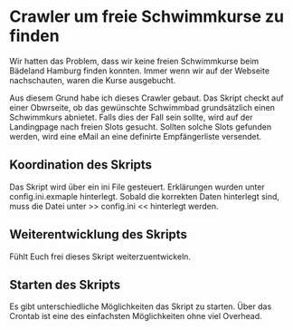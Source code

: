 # Crawler um freie Schwimmkurse zu finden

Wir hatten das Problem, dass wir keine freien Schwimmkurse beim Bädeland Hamburg finden konnten.
Immer wenn wir auf der Webseite nachschauten, waren die Kurse ausgebucht.

Aus diesem Grund habe ich dieses Crawler gebaut. Das Skript checkt auf einer Obwrseite, ob das gewünschte Schwimmbad grundsätzlich einen Schwimmkurs abnietet.
Falls dies der Fall sein sollte, wird auf der Landingpage nach freien Slots gesucht. Sollten solche Slots gefunden werden, wird eine eMail an eine definirte Empfängerliste versendet.

## Koordination des Skripts
Das Skript wird über ein ini File gesteuert. Erklärungen wurden unter config.ini.exmaple hinterlegt. Sobald die korrekten Daten hinterlegt sind, muss die Datei unter >> config.ini << hinterlegt werden.

## Weiterentwicklung des Skripts
Fühlt Euch frei dieses Skript weiterzuentwickeln.

## Starten des Skripts
Es gibt unterschiedliche Möglichkeiten das Skript zu starten. Über das Crontab ist eine des einfachsten Möglichkeiten ohne viel Overhead.
